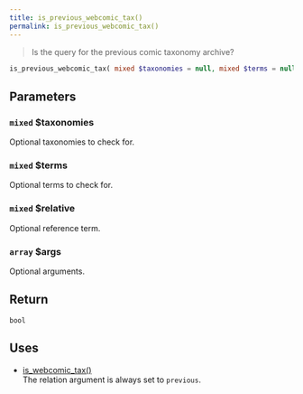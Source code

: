 ```yaml
---
title: is_previous_webcomic_tax()
permalink: is_previous_webcomic_tax()
---
```


> Is the query for the previous comic taxonomy archive?

```php
is_previous_webcomic_tax( mixed $taxonomies = null, mixed $terms = null, mixed $relative = null, array $args = [] ) : bool
```

## Parameters

### `mixed` $taxonomies
Optional taxonomies to check for.

### `mixed` $terms
Optional terms to check for.

### `mixed` $relative
Optional reference term.

### `array` $args
Optional arguments.

## Return

`bool`

## Uses
- [is_webcomic_tax()](is_webcomic_tax())  
The relation argument is always set to `previous`.
